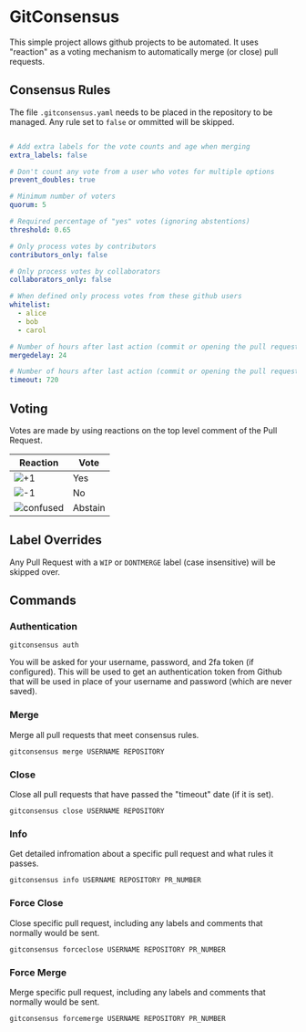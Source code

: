 # GitConsensus

This simple project allows github projects to be automated. It uses "reaction" as a voting mechanism to automatically
merge (or close) pull requests.

## Consensus Rules

The file `.gitconsensus.yaml` needs to be placed in the repository to be managed. Any rule set to `false` or ommitted
will be skipped.

```yaml

# Add extra labels for the vote counts and age when merging
extra_labels: false

# Don't count any vote from a user who votes for multiple options
prevent_doubles: true

# Minimum number of voters
quorum: 5

# Required percentage of "yes" votes (ignoring abstentions)
threshold: 0.65

# Only process votes by contributors
contributors_only: false

# Only process votes by collaborators
collaborators_only: false

# When defined only process votes from these github users
whitelist:
  - alice
  - bob
  - carol

# Number of hours after last action (commit or opening the pull request) before issue can be merged
mergedelay: 24

# Number of hours after last action (commit or opening the pull request) before issue is autoclosed
timeout: 720
```

## Voting

Votes are made by using reactions on the top level comment of the Pull Request.

| Reaction | Vote    |
|----------|---------|
| ![+1](https://assets-cdn.github.com/images/icons/emoji/unicode/1f44d.png "+1")       | Yes     |
| ![-1](https://assets-cdn.github.com/images/icons/emoji/unicode/1f44e.png "+1")       | No      |
| ![confused](https://assets-cdn.github.com/images/icons/emoji/unicode/1f615.png "confused") | Abstain |


## Label Overrides

Any Pull Request with a `WIP` or `DONTMERGE` label (case insensitive) will be skipped over.


## Commands

### Authentication

```shell
gitconsensus auth
```

You will be asked for your username, password, and 2fa token (if configured). This will be used to get an authentication
token from Github that will be used in place of your username and password (which are never saved).

### Merge

Merge all pull requests that meet consensus rules.

```shell
gitconsensus merge USERNAME REPOSITORY
```

### Close

Close all pull requests that have passed the "timeout" date (if it is set).

```shell
gitconsensus close USERNAME REPOSITORY
```

### Info

Get detailed infromation about a specific pull request and what rules it passes.

```shell
gitconsensus info USERNAME REPOSITORY PR_NUMBER
```

### Force Close

Close specific pull request, including any labels and comments that normally would be sent.

```shell
gitconsensus forceclose USERNAME REPOSITORY PR_NUMBER
```

### Force Merge

Merge specific pull request, including any labels and comments that normally would be sent.

```shell
gitconsensus forcemerge USERNAME REPOSITORY PR_NUMBER
```
